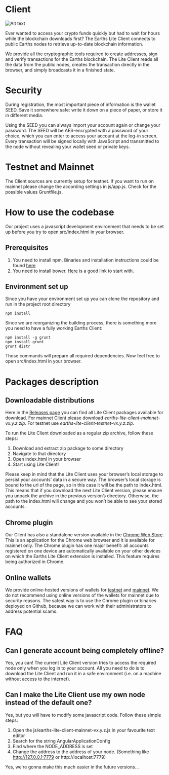 # Client

![Alt text](https://pbs.twimg.com/media/CjUjPVgVAAA60Pv.jpg "Earths Lite Client Screen")

Ever wanted to access your crypto funds quickly but had to wait for hours while the blockchain downloads first?
The Earths Lite Client connects to public Earths nodes to retrieve up-to-date blockchain information.

We provide all the cryptographic tools required to create addresses, sign and verify transactions for the Earths blockchain.
The Lite Client reads all the data from the public nodes, creates the transaction directly in the browser,
and simply broadcasts it in a finished state.

# Security

During registration, the most important piece of information is the wallet SEED. Save it somewhere safe:
write it down on a piece of paper, or store it in different media.


Using the SEED you can always import your account again or change your password. The SEED will be AES-encrypted
with a password of your choice, which you can enter to access your account at the log-in screen.
Every transaction will be signed locally with JavaScript and transmitted to the node without revealing your wallet seed or private keys.

# Testnet and Mainnet

The Client sources are currently setup for testnet.
If you want to run on mainnet please change the according settings in js/app.js. Check for the possible values Gruntfile.js.

# How to use the codebase

Our project uses a javascript development environment that needs to be set up before you try to open src/index.html in your browser.

## Prerequisites

1. You need to install npm. Binaries and installation instructions could be found [here](https://nodejs.org/en/download/)
2. You need to install bower. [Here](https://bower.io/) is a good link to start with.

## Environment set up

Since you have your environment set up you can clone the repository and run in the project root directory
```
npm install
```
Since we are reorganizing the building process, there is something more you need to have a fully working Earths Client:
```
npm install -g grunt
npm install grunt
grunt distr
```
Those commands will prepare all required dependencies. Now feel free to open src/index.html in your browser.

# Packages description

## Downloadable distributions

Here in the [Releases page](https://github.com/earthspay/EarthsGUI/releases) you can find all Lite Client packages available for download.
For mainnet Client please download *earths-lite-client-mainnet-vx.y.z.zip*.
For testnet use *earths-lite-client-testnet-vx.y.z.zip*.

To run the Lite Client downloaded as a regular zip archive, follow these steps:
1. Download and extract zip package to some directory
2. Navigate to that directory
3. Open index.html in your browser
4. Start using Lite Client!

Please keep in mind that the Lite Client uses your browser’s local storage to persist your accounts’ data in a secure way.
The browser’s local storage is bound to the url of the page, so in this case it will be the path to index.html.
This means that if you download the next Lite Client version, please ensure you unpack the archive in the previous version’s directory.
Otherwise, the path to the index.html will change and you won’t be able to see your stored accounts.

## Chrome plugin

Our Client has also a standalone version available in the [Chrome Web Store](https://chrome.google.com/webstore/detail/earthsliteapp/kfmcaklajknfekomaflnhkjjkcjabogm).
This is an application for the Chrome web browser and it is available for mainnet only.
The Chrome plugin has one major benefit: all accounts registered on one device are automatically available on your other devices on which the Earths Lite Client extension is installed.
This feature requires being authorized in Chrome.

## Online wallets

We provide online-hosted versions of wallets for [testnet](https://testnet.earthswallet.io) and [mainnet](https://earthswallet.io).
We do not recommend using online versions of the wallets for mainnet due to security reasons.
The safest way is to use the Chrome plugin or binaries deployed on Github, because we can work with their administrators to address potential scams.

# FAQ
## Can I generate account being completely offline?

Yes, you can! The current Lite Client version tries to access the required node only when you log in to your account.
All you need to do is to download the Lite Client and run it in a safe environment (i.e. on a machine without access to the internet).

## Can I make the Lite Client use my own node instead of the default one?

Yes, but you will have to modify some javascript code. Follow these simple steps:
1. Open the js/earths-lite-client-mainnet-vx.y.z.js in your favourite text editor
2. Search for the string AngularApplicationConfig
3. Find where the NODE_ADDRESS is set
4. Change the address to the address of your node. (Something like http://127.0.0.1:7779 or http://localhost:7779)

Yes, we're gonna make this much easier in the future versions...
